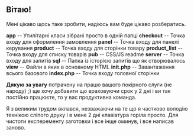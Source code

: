 ## Вітаю!

Мені цікаво щось таке зробити, 
надіюсь вам буде цікаво розбератись.

**app** -- Утилітарні класи зібрані просто в одній папці
**checkout** -- Точка входу для оформлення замовлення
**panel** -- Точка входу для панелі керування
**product** -- Точка входу для сторінки товару
**product_list** -- Точка входу для списку товарів
**pub** -- CSS/JS 
readme
**server** -- Точка входу для запитів
**sql** -- Папка із історією запитів що як створювалось 
**view** -- Файли в яких в основному HTML
**init.php** -- Завантаження всього базового
**index.php** -- Точка входу головної сторінки

**Дякую за увагу** потрачену на працю вашого покірного слуги (не народу)
 ;) ще хочу добавити що враховуючи срок у 2 дні і ви так постійно  працюєте, 
то у вас продуктивна команда. 

Я з великим трудом вклався, незважаючи на те що я частково володію технікою сліпого друку і в мене 2 дні клавіатура горіла просто. Для чистоти експеременту заготовки і все інще оминув, і все написав заново.


